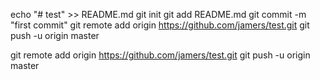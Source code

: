 echo "# test" >> README.md
git init
git add README.md
git commit -m "first commit"
git remote add origin https://github.com/jamers/test.git
git push -u origin master



git remote add origin https://github.com/jamers/test.git
git push -u origin master

